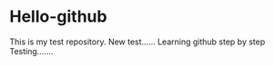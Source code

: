 # Hello-github
This is my test repository. 
New test......
Learning github step by step
Testing.......

